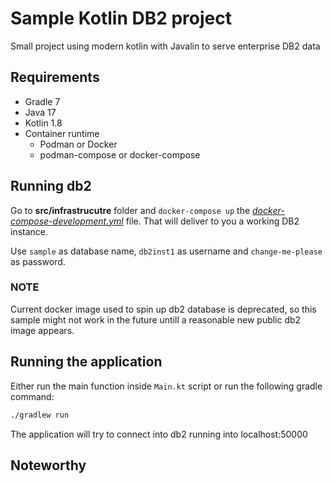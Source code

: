 # Sample Kotlin DB2 project

Small project using modern kotlin with Javalin to serve enterprise DB2 data

## Requirements

- Gradle 7
- Java 17
- Kotlin 1.8
- Container runtime
  - Podman or Docker
  - podman-compose or docker-compose

## Running db2

Go to **src/infrastrucutre** folder and `docker-compose up` the
*[docker-compose-development.yml](src%2Finfrastructure%2Fdocker-compose-development.yml)*
file. That will deliver to you a working DB2 instance.

Use `sample` as database name, `db2inst1` as username and `change-me-please` as
password.

### NOTE

Current docker image used to spin up db2 database is deprecated, so this sample
might not work in the future untill a reasonable new public db2 image appears.


## Running the application 

Either run the main function inside `Main.kt` script or run the following gradle
command:

```bash
./gradlew run
```

The application will try to connect into db2 running into localhost:50000

## Noteworthy

